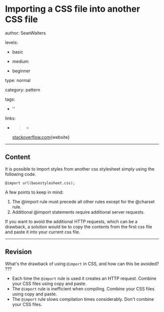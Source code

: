 # Importing a CSS file into another CSS file
author: SeanWalters

levels:

  - basic

  - medium

  - beginner

type: normal

category: pattern

tags:

  - ''

links:

  - >-
    [stackoverflow.com](http://stackoverflow.com/questions/147500/is-it-possible-to-include-one-css-file-in-another){website}

---
## Content

It is possible to import styles from another css stylesheet simply using the following code. 
```
@import url(basestylesheet.css);
```
A few points to keep in mind:
1. The @import rule must precede all other rules except for the @charset rule.
2. Additional @import statements require additional server requests.

If you want to avoid the additional HTTP requests, which can be a drawback, a solution would be to copy the contents from the first css file and paste it into your current css file.

---
## Revision

What's the drawback of using `@import` in CSS, and how can this be avoided? ???
* Each time the `@import` rule is used it creates an HTTP request. Combine your CSS files using copy and paste.
* The `@import` rule is inefficient when compiling. Combine your CSS files using copy and paste.
* The `@import` rule slows compilation times considerably. Don't combine your CSS files.